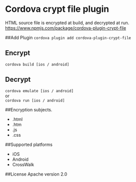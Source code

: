 # Cordova crypt file plugin
HTML source file is encrypted at build, and decrypted at run.  
https://www.npmjs.com/package/cordova-plugin-crypt-file

##Add Plugin
`cordova plugin add cordova-plugin-crypt-file`

## Encrypt
`cordova build [ios / android]`

## Decrypt
`cordova emulate [ios / android]`  
or  
`cordova run [ios / android]`  

##Encryption subjects.
* .html
* .htm
* .js
* .css

##Supported platforms
* iOS
* Android
* CrossWalk

##License
Apache version 2.0
